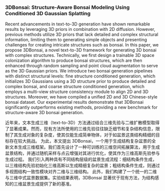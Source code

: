 ### 3DBonsai: Structure-Aware Bonsai Modeling Using Conditioned 3D Gaussian Splatting

Recent advancements in text-to-3D generation have shown remarkable results by leveraging 3D priors in combination with 2D diffusion. However, previous methods utilize 3D priors that lack detailed and complex structural information, limiting them to generating simple objects and presenting challenges for creating intricate structures such as bonsai. In this paper, we propose 3DBonsai, a novel text-to-3D framework for generating 3D bonsai with complex structures. Technically, we first design a trainable 3D space colonization algorithm to produce bonsai structures, which are then enhanced through random sampling and point cloud augmentation to serve as the 3D Gaussian priors. We introduce two bonsai generation pipelines with distinct structural levels: fine structure conditioned generation, which initializes 3D Gaussians using a 3D structure prior to produce detailed and complex bonsai, and coarse structure conditioned generation, which employs a multi-view structure consistency module to align 2D and 3D structures. Moreover, we have compiled a unified 2D and 3D Chinese-style bonsai dataset. Our experimental results demonstrate that 3DBonsai significantly outperforms existing methods, providing a new benchmark for structure-aware 3D bonsai generation.

近年来，文本生成三维（text-to-3D）方法通过结合三维先验与二维扩散模型取得了显著成果。然而，现有方法所使用的三维先验往往缺乏细节和复杂结构信息，限制了其生成对象的复杂度，使其仅能生成简单物体，对于如盆景这类结构精细的目标存在较大挑战。
为此，本文提出 3DBonsai，一个用于生成结构复杂盆景的全新文本生成三维框架。我们首先设计了一种可训练的三维空间拓展算法，用于生成盆景结构，并通过随机采样与点云增强对其进行优化，使其作为三维高斯先验参与生成过程。
我们引入两种具有不同结构层级的盆景生成流程：细结构条件生成，以三维结构先验初始化三维高斯以生成精细复杂的盆景；粗结构条件生成，则通过多视图结构一致性模块对齐二维与三维结构。
此外，我们构建了一个统一的二维与三维中式盆景数据集。实验结果表明，3DBonsai 显著优于现有方法，为结构感知的三维盆景生成提供了新的基准。
